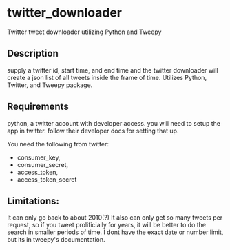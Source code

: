 # twitter_downloader
Twitter tweet downloader utilizing Python and Tweepy

## Description
supply a twitter id, start time, and end time and the twitter downloader will create a json list of all tweets inside the frame of time. Utilizes Python, Twitter, and Tweepy package.

## Requirements
python, a twitter account with developer access. you will need to setup the app in twitter. follow their developer docs for setting that up.

You need the following from twitter:
*  consumer_key, 
*  consumer_secret, 
*  access_token, 
*  access_token_secret

## Limitations:
It can only go back to about 2010(?) It also can only get so many tweets per request, so if you tweet prolificially for years, it will be better to do the search in smaller periods of time. I dont have the exact date or number limit, but its in tweepy's documentation. 